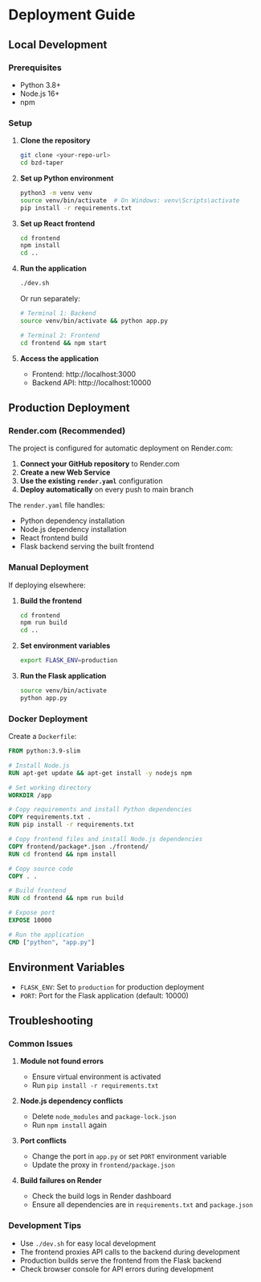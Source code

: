 # Deployment Guide

## Local Development

### Prerequisites
- Python 3.8+
- Node.js 16+
- npm

### Setup

1. **Clone the repository**
   ```bash
   git clone <your-repo-url>
   cd bzd-taper
   ```

2. **Set up Python environment**
   ```bash
   python3 -m venv venv
   source venv/bin/activate  # On Windows: venv\Scripts\activate
   pip install -r requirements.txt
   ```

3. **Set up React frontend**
   ```bash
   cd frontend
   npm install
   cd ..
   ```

4. **Run the application**
   ```bash
   ./dev.sh
   ```
   
   Or run separately:
   ```bash
   # Terminal 1: Backend
   source venv/bin/activate && python app.py
   
   # Terminal 2: Frontend
   cd frontend && npm start
   ```

5. **Access the application**
   - Frontend: http://localhost:3000
   - Backend API: http://localhost:10000

## Production Deployment

### Render.com (Recommended)

The project is configured for automatic deployment on Render.com:

1. **Connect your GitHub repository** to Render.com
2. **Create a new Web Service**
3. **Use the existing `render.yaml`** configuration
4. **Deploy automatically** on every push to main branch

The `render.yaml` file handles:
- Python dependency installation
- Node.js dependency installation
- React frontend build
- Flask backend serving the built frontend

### Manual Deployment

If deploying elsewhere:

1. **Build the frontend**
   ```bash
   cd frontend
   npm run build
   cd ..
   ```

2. **Set environment variables**
   ```bash
   export FLASK_ENV=production
   ```

3. **Run the Flask application**
   ```bash
   source venv/bin/activate
   python app.py
   ```

### Docker Deployment

Create a `Dockerfile`:

```dockerfile
FROM python:3.9-slim

# Install Node.js
RUN apt-get update && apt-get install -y nodejs npm

# Set working directory
WORKDIR /app

# Copy requirements and install Python dependencies
COPY requirements.txt .
RUN pip install -r requirements.txt

# Copy frontend files and install Node.js dependencies
COPY frontend/package*.json ./frontend/
RUN cd frontend && npm install

# Copy source code
COPY . .

# Build frontend
RUN cd frontend && npm run build

# Expose port
EXPOSE 10000

# Run the application
CMD ["python", "app.py"]
```

## Environment Variables

- `FLASK_ENV`: Set to `production` for production deployment
- `PORT`: Port for the Flask application (default: 10000)

## Troubleshooting

### Common Issues

1. **Module not found errors**
   - Ensure virtual environment is activated
   - Run `pip install -r requirements.txt`

2. **Node.js dependency conflicts**
   - Delete `node_modules` and `package-lock.json`
   - Run `npm install` again

3. **Port conflicts**
   - Change the port in `app.py` or set `PORT` environment variable
   - Update the proxy in `frontend/package.json`

4. **Build failures on Render**
   - Check the build logs in Render dashboard
   - Ensure all dependencies are in `requirements.txt` and `package.json`

### Development Tips

- Use `./dev.sh` for easy local development
- The frontend proxies API calls to the backend during development
- Production builds serve the frontend from the Flask backend
- Check browser console for API errors during development 